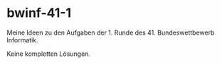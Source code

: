 
# bwinf-41-1

Meine Ideen zu den Aufgaben der 1. Runde des 41. Bundeswettbewerb Informatik.

Keine kompletten Lösungen.
